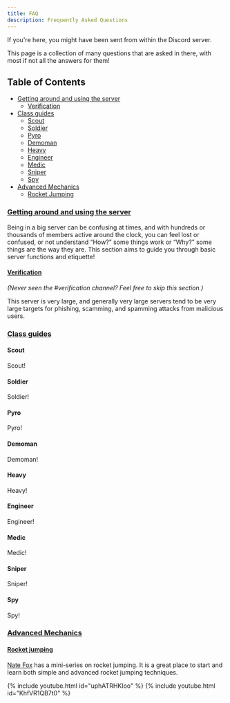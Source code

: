```yaml
---
title: FAQ
description: Frequently Asked Questions
---
```

If you're here, you might have been sent from within the Discord server.

This page is a collection of many questions that are asked in there, with most if not all the answers for them!

## Table of Contents

- [Getting around and using the server](#getting-around-and-using-the-server)
  - [Verification](#verification)
- [Class guides](#class-guides)
  - [Scout](#scout)
  - [Soldier](#soldier)
  - [Pyro](#pyro)
  - [Demoman](#demoman)
  - [Heavy](#heavy)
  - [Engineer](#engineer)
  - [Medic](#medic)
  - [Sniper](#sniper)
  - [Spy](#spy)
- [Advanced Mechanics](#advanced-mechanics)
  - [Rocket Jumping](#rocket-jumping)

### [Getting around and using the server](#getting-around-and-using-the-server)
Being in a big server can be confusing at times, and with hundreds or thousands of members active around the clock, you can feel lost or confused, or not understand “How?” some things work or “Why?” some things are the way they are. This section aims to guide you through basic server functions and etiquette!

#### [Verification](#verification)
*(Never seen the #verification channel? Feel free to skip this section.)*

This server is very large, and generally very large servers tend to be very large targets for phishing, scamming, and spamming attacks from malicious users.

### [Class guides](#class-guides)

#### Scout
Scout!

#### Soldier
Soldier!

#### Pyro
Pyro!

#### Demoman
Demoman!

#### Heavy
Heavy!

#### Engineer
Engineer!

#### Medic
Medic!

#### Sniper
Sniper!

#### Spy
Spy!

### [Advanced Mechanics](#advanced-mechanics)

#### [Rocket jumping](#rocket-jumping)
[Nate Fox](https://www.youtube.com/c/NateFoxTF2) has a mini-series on rocket jumping. It is a great place to start and learn both simple and advanced rocket jumping techniques.

{% include youtube.html id="uphATRHKIoo" %}
{% include youtube.html id="KhfVR1QB7t0" %}